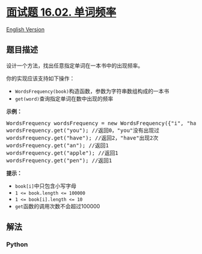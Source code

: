# [面试题 16.02. 单词频率](https://leetcode-cn.com/problems/words-frequency-lcci)

[English Version](/lcci/16.02.Words%20Frequency/README_EN.md)

## 题目描述

<!-- 这里写题目描述 -->

<p>设计一个方法，找出任意指定单词在一本书中的出现频率。</p>
<p>你的实现应该支持如下操作：</p>
<ul>
<li><code>WordsFrequency(book)</code>构造函数，参数为字符串数组构成的一本书</li>
<li><code>get(word)</code>查询指定单词在数中出现的频率</li>
</ul>
<p><strong>示例：</strong></p>
<pre>WordsFrequency wordsFrequency = new WordsFrequency({"i", "have", "an", "apple", "he", "have", "a", "pen"});
wordsFrequency.get("you"); //返回0，"you"没有出现过
wordsFrequency.get("have"); //返回2，"have"出现2次
wordsFrequency.get("an"); //返回1
wordsFrequency.get("apple"); //返回1
wordsFrequency.get("pen"); //返回1
</pre>
<p><strong>提示：</strong></p>
<ul>
<li><code>book[i]</code>中只包含小写字母</li>
<li><code>1 <= book.length <= 100000</code></li>
<li><code>1 <= book[i].length <= 10</code></li>
<li><code>get</code>函数的调用次数不会超过100000</li>
</ul>


## 解法

<!-- 这里可写通用的实现逻辑 -->

<!-- tabs:start -->

### **Python**

<!-- 这里可写当前语言的特殊实现逻辑 -->

```python

```

<!-- tabs:end -->
